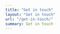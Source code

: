 ```yaml
---
title: "Get in touch"
layout: "Get in touch"
url: "/get-in-touch/"
summary: Get in touch 
---
```

<script type="text/javascript">
<getresponse-form form-id="58aa7cf6-7ee3-4219-8bea-919d2643a99c" e="0"></getresponse-form>
</script>